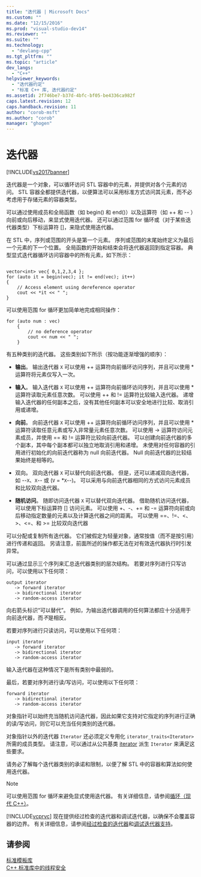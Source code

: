```yaml
---
title: "迭代器 | Microsoft Docs"
ms.custom: ""
ms.date: "12/15/2016"
ms.prod: "visual-studio-dev14"
ms.reviewer: ""
ms.suite: ""
ms.technology: 
  - "devlang-cpp"
ms.tgt_pltfrm: ""
ms.topic: "article"
dev_langs: 
  - "C++"
helpviewer_keywords: 
  - "迭代器约定"
  - "标准 C++ 库, 迭代器约定"
ms.assetid: 2f746be7-b37d-4bfc-bf05-be4336ca982f
caps.latest.revision: 12
caps.handback.revision: 11
author: "corob-msft"
ms.author: "corob"
manager: "ghogen"
---
```

# 迭代器
[!INCLUDE[vs2017banner](../assembler/inline/includes/vs2017banner.md)]

迭代器是一个对象，可以循环访问 STL 容器中的元素，并提供对各个元素的访问。  STL 容器全都提供迭代器，以便算法可以采用标准方式访问其元素，而不必考虑用于存储元素的容器类型。  
  
 可以通过使用成员和全局函数（如 begin\(\) 和 end\(\)）以及运算符（如 \+\+ 和 \-\- ）向前或向后移动，来显式使用迭代器。  还可以通过范围 for 循环或（对于某些迭代器类型）下标运算符 \[\]，来隐式使用迭代器。  
  
 在 STL 中，序列或范围的开头是第一个元素。  序列或范围的末尾始终定义为最后一个元素的下一个位置。  全局函数的开始和结束会将迭代器返回到指定容器。  典型显式迭代器循环访问容器中的所有元素，如下所示：  
  
```  
  
vector<int> vec{ 0,1,2,3,4 };  
for (auto it = begin(vec); it != end(vec); it++)  
{  
    // Access element using dereference operator  
    cout << *it << " ";  
}  
```  
  
 可以使用范围 for 循环更加简单地完成相同操作：  
  
```  
for (auto num : vec)  
    {  
        // no deference operator  
        cout << num << " ";  
    }  
```  
  
 有五种类别的迭代器。  这些类别如下所示（按功能逐渐增强的顺序）：  
  
-   **输出**。  输出迭代器 `X` 可以使用 \+\+ 运算符向前循环访问序列，并且可以使用 \* 运算符将元素仅写入一次。  
  
-   **输入**。  输入迭代器 `X` 可以使用 \+\+ 运算符向前循环访问序列，并且可以使用 \* 运算符读取元素任意次数。  可以使用 \+\+ 和 \!\= 运算符比较输入迭代器。  递增输入迭代器的任何副本之后，没有其他任何副本可以安全地进行比较、取消引用或递增。  
  
-   **向前**。  向前迭代器 `X` 可以使用 \+\+ 运算符向前循环访问序列，并且可以使用 \* 运算符读取任意元素或写入非常量元素任意次数。  可以使用 \-\> 运算符访问元素成员，并使用 \=\= 和 \!\= 运算符比较向前迭代器。  可以创建向前迭代器的多个副本，其中每个副本都可以独立地取消引用和递增。  未使用对任何容器的引用进行初始化的向前迭代器称为 null 向前迭代器。  Null 向前迭代器的比较结果始终是相等的。  
  
-   双向。  双向迭代器 `X` 可以替代向前迭代器。  但是，还可以递减双向迭代器，如 \-\-`X`、`X`\-\- 或 \(`V` \= \*`X`\-\-\)。  可以采用与向前迭代器相同的方式访问元素成员和比较双向迭代器。  
  
-   **随机访问**。  随即访问迭代器 `X` 可以替代双向迭代器。  借助随机访问迭代器，可以使用下标运算符 \[\] 访问元素。  可以使用 \+、\-、\+\= 和 \-\= 运算符向前或向后移动指定数量的元素以及计算迭代器之间的距离。  可以使用 \=\=、\!\=、\<、\>、\<\=、和 \>\= 比较双向迭代器  
  
 可以分配或复制所有迭代器。  它们被假定为轻量对象，通常按值（而不是按引用）进行传递和返回。  另请注意，前面所述的操作都无法在对有效迭代器执行时引发异常。  
  
 可以通过显示三个序列来汇总迭代器类别的层次结构。  若要对序列进行只写访问，可以使用以下任何项：  
  
```  
output iterator  
   -> forward iterator  
   -> bidirectional iterator  
   -> random-access iterator  
```  
  
 向右箭头标识“可以替代”。 例如，为输出迭代器调用的任何算法都应十分适用于向前迭代器，而*不*是相反。  
  
 若要对序列进行只读访问，可以使用以下任何项：  
  
```  
input iterator  
   -> forward iterator  
   -> bidirectional iterator  
   -> random-access iterator  
```  
  
 输入迭代器在这种情况下是所有类别中最弱的。  
  
 最后，若要对序列进行读\/写访问，可以使用以下任何项：  
  
```  
forward iterator  
   -> bidirectional iterator  
   -> random-access iterator  
```  
  
 对象指针可以始终充当随机访问迭代器，因此如果它支持对它指定的序列进行正确的读\/写访问，则它可以充当任何类别的迭代器。  
  
 对象指针以外的迭代器 `Iterator` 还必须定义专用化 `iterator_traits<Iterator>` 所需的成员类型。  请注意，可以通过从公共基类 [iterator](../standard-library/iterator-struct.md) 派生 `Iterator` 来满足这些要求。  
  
 请务必了解每个迭代器类别的承诺和限制，以便了解 STL 中的容器和算法如何使用迭代器。  
  
> [!NOTE]
>  可以使用范围 for 循环来避免显式使用迭代器。  有关详细信息，请参阅[循环（现代 C\+\+）](http://msdn.microsoft.com/zh-cn/b1b2779c-750e-4576-a514-a84178eae9da)。  
  
 [!INCLUDE[vcprvc](../build/includes/vcprvc_md.md)] 现在提供经过检查的迭代器和调试迭代器，以确保不会覆盖容器的边界。  有关详细信息，请参阅[经过检查的迭代器](../standard-library/checked-iterators.md)和[调试迭代器支持](../standard-library/debug-iterator-support.md)。  
  
## 请参阅  
 [标准模板库](../misc/standard-template-library.md)   
 [C\+\+ 标准库中的线程安全](../standard-library/thread-safety-in-the-cpp-standard-library.md)